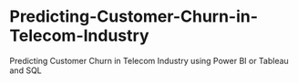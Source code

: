 # Predicting-Customer-Churn-in-Telecom-Industry
Predicting Customer Churn in Telecom Industry using Power BI or Tableau and SQL
